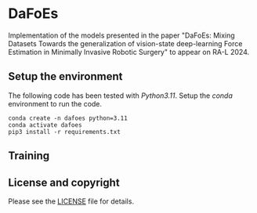 # DaFoEs

Implementation of the models presented in the paper "DaFoEs: Mixing Datasets Towards the generalization of vision-state deep-learning Force Estimation in Minimally Invasive Robotic Surgery" to appear on RA-L 2024.

## Setup the environment

The following code has been tested with *Python3.11*. Setup the *conda* environment to run the code.

```shell
conda create -n dafoes python=3.11
conda activate dafoes
pip3 install -r requirements.txt
```

## Training

## License and copyright

Please see the [LICENSE](LICENSE) file for details.


